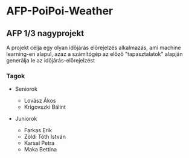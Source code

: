 # AFP-PoiPoi-Weather

## AFP 1/3 nagyprojekt

A projekt célja egy olyan időjárás előrejelzés alkalmazás, ami machine learning-en alapul, azaz a számítógép az előző "tapasztalatok" alapján generálja le az időjárás-előrejelzést

### Tagok

- Seniorok
  - Lovász Ákos
  - Krigovszki Bálint

- Juniorok
  - Farkas Erik
  - Zöldi Tóth István
  - Karsai Petra
  - Maka Bettina
